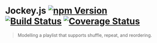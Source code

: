 # Jockey.js [![npm Version](http://img.shields.io/npm/v/jockey.svg?style=flat)](https://www.npmjs.org/package/jockey) [![Build Status](https://img.shields.io/travis/yuanqing/jockey.svg?style=flat)](https://travis-ci.org/yuanqing/jockey) [![Coverage Status](https://img.shields.io/coveralls/yuanqing/jockey.svg?style=flat)](https://coveralls.io/r/yuanqing/jockey)

> Modelling a playlist that supports shuffle, repeat, and reordering.
